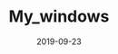 ---
title: "My_windows"
date: "2019-09-23"
draft: true
image: "imgs/"
description: 
tags: []
type: "post"
---